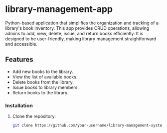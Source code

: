 # library-management-app
Python-based application that simplifies the organization and tracking of a library's book inventory. This app provides CRUD operations, allowing admins to add, view, delete, issue, and return books efficiently. It is designed to be user-friendly, making library management straightforward and accessible.

## Features

- Add new books to the library.
- View the list of available books.
- Delete books from the library.
- Issue books to library members.
- Return books to the library.

### Installation

1. Clone the repository:

   ```bash
   git clone https://github.com/your-username/library-management-system.git
